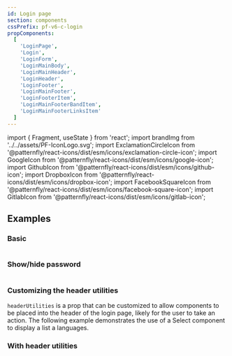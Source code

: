 ```yaml
---
id: Login page
section: components
cssPrefix: pf-v6-c-login
propComponents:
  [
    'LoginPage',
    'Login',
    'LoginForm',
    'LoginMainBody',
    'LoginMainHeader',
    'LoginHeader',
    'LoginFooter',
    'LoginMainFooter',
    'LoginFooterItem',
    'LoginMainFooterBandItem',
    'LoginMainFooterLinksItem'
  ]
---
```


import { Fragment, useState } from 'react';
import brandImg from '../../assets/PF-IconLogo.svg';
import ExclamationCircleIcon from '@patternfly/react-icons/dist/esm/icons/exclamation-circle-icon';
import GoogleIcon from '@patternfly/react-icons/dist/esm/icons/google-icon';
import GithubIcon from '@patternfly/react-icons/dist/esm/icons/github-icon';
import DropboxIcon from '@patternfly/react-icons/dist/esm/icons/dropbox-icon';
import FacebookSquareIcon from '@patternfly/react-icons/dist/esm/icons/facebook-square-icon';
import GitlabIcon from '@patternfly/react-icons/dist/esm/icons/gitlab-icon';

## Examples

### Basic

```ts file='./LoginPageBasic.tsx' isFullscreen

```

### Show/hide password

```ts file='./LoginPageShowHidePassword.tsx' isFullscreen

```

### Customizing the header utilities

`headerUtilities` is a prop that can be customized to allow components to be placed into the header of the login page, likely for the user to take an action. The following example demonstrates the use of a Select component to display a list a languages.

### With header utilities

```ts file='./LoginPageLanguageSelect.tsx' isFullscreen

```

